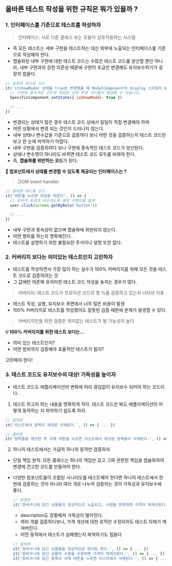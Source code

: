 ## 올바른 테스트 작성을 위한 규칙은 뭐가 있을까 ?

### 1. 인터페이스를 기준으로 테스트를 작성하자

> 인터페이스: 서로 다른 클래스 또는 모듈이 상호작용하는 시스템

- 즉 모든 테스트는 세부 구현을 테스트하는 대신 외부에 노출되는 인터페이스를 기준으로 작성해야 한다.
- 캡슐화된 내부 구현에 대한 테스트 코드는 수많은 테스트 코드를 양산할 뿐만 아니라, 내부 구현과의 강한 의존성 때문에 구현이 조금만 변경해도 유지보수하기가 굉장히 힘들다.

```js
// 잘못된 테스트 코드
it('itShowModal 상태를 true로 변경했을 때 ModalComponent의 display 스타일이 block이며, "안녕하세요!" 텍스트가 노출된다.', () => {
  // 구현에 종속적인 코드와 복잡한 상태 변경 코드들이 발생할 수 있습니다.
  SpecificComponent.setState({ isShowModal: true })

  // ...
})
```

- 변경되는 상태가 많은 경우 테스트 코드 상에서 일일이 직접 변경해야 하며
- 어떤 상황에서 변경 되는 것인지 드러나지 않는다.
- 내부 상태나 변수값을 기준으로 검증하다 보니 어떤 것을 검증하는지 테스트 코드만 보고 한 눈에 파악하기 어렵다.
- 내부 구현을 검증하려다 보니 구현에 종속적인 테스트 코드가 양산된다.
- 상태나 변수명이 하나라도 바뀌면 테스트 코드 모두를 바꿔야 한다.
- 즉, **캡슐화를 위반하는 코드**가 된다.

**🤔 컴포넌트에서 상태를 변경할 수 있도록 제공되는 인터페이스는 ?**

> DOM event handler

```js
// 올바른 테스틐 코드
it('버튼을 누르면 모달을 띄운다', () => {
  // 유저의 동작과 비슷하도록 클릭 이벤트를 발생
  user.click(screen.getByRole('button'))

  // ...
})
```

- 내부 구현과 종속성이 없으며 캡슐화에 위반되지 않는다.
- 어떤 행위를 하는지 명확해진다.
- 테스트를 설명하기 위한 불필요한 주석이나 설명 또한 없다.

### 2. 커버리지 보다는 의미있는 테스트인지 고민하자

- 테스트를 작성하면서 가장 많이 하는 실수가 100% 커버리지를 위해 모든 것을 테스트 코드로 검증하려는 것
- 그 값에만 의존해 유의미한 테스트 코드 작성을 놓치는 경우가 많다.

> 커버리지: 테스트 코드가 프로덕션 코드의 몇 %를 검증하고 있는지 나타낸 지표

- 테스트 작성, 실행, 유지보수 측면에서 너무 많은 비용이 발생
- 100% 커버리지로 테스트를 작성했어도 잘못된 검증 때문에 문제가 발생할 수 있다.

> 커버리지만을 위한 검증은 의미없는 테스트가 될 가능성이 높다

**💡 100% 커버리지를 위한 테스트 보다는...**

- 의미 있는 테스트인지?
- 어떤 범위까지 검증해야 효율적인 테스트가 될지?

고민해야 한다!

### 3. 테스트 코드도 유지보수의 대상! 가독성을 높이자

- 테스트 코드도 애플리케이션의 변화에 따라 끊임없이 유지보수 되어야 하는 코드이다.

1. 테스트 하고자 하는 내용을 명확하게 적자. 테스트 코드만 봐도 애플리케이션이 어떻게 동작하는 지 파악하기 쉽도록 하자.

```js
// 잘못된
it('리스트에서 항목이 제대로 삭제된다.', () => { ... })

// 올바른
it('항목들을 체크한 후 삭제 버튼을 누르면 리스트에서 체크된 항목들이 삭제된다.', () => { ... })
```

2. 하나의 테스트에서는 가급적 하나의 동작만 검증하자

- 단일 책임 원칙: 모든 클래스는 하나의 책임만 갖고 그와 관련된 책임을 캡슐화하여 변경에 견고한 코드를 만들어야 한다.
- 다양한 컴포넌트들이 조합된 시나리오를 테스트해야 한다면 하나의 테스트에서 한번에 검증하는 것이 아니라 여러 개로 나누어 검증하는 것이 가독성과 유지보수에 좋다.

  ```js
  // 잘못된
  it('장바구니에 담긴 상품들이 정상적으로 노출되고, 수량을 변경하면 각격이 재계산된다. 그리고 삭제 버튼을 누르면 상품이 삭제된다.', () => { ... })
  ```

  - description도 장황해져 가독성이 떨어진다.
  - 여러 개를 검증하다보니, 가격 개선에 대한 로직만 수정되어도 테스트 자체가 깨져버린다.
  - 어떤 동작에서 테스트가 실패했는지 파악하기도 힘들다

  ```js
  // 올바른
  it('장바구니에 담긴 상품들을 정상적으로 렌더링 한다.', () => { ... })
  it('장바구니에 담긴 상품의 수량을 수정하면 가격이 재계산된다.', () => { ... })
  it('장바구니에 담긴 항목의 삭제 버튼을 누르면 리스트에서 삭제된다.', () => { ... })
  ```

